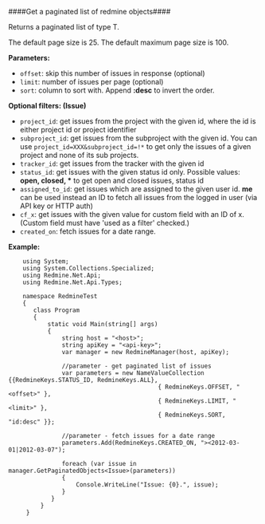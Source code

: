 ####Get a paginated list of redmine objects####

Returns a paginated list of type T.

The default page size is 25. The default maximum page size is 100.

**Parameters:**

* `offset`: skip this number of issues in response (optional)
* `limit`: number of issues per page (optional)
* `sort`: column to sort with. Append **:desc** to invert the order.

**Optional filters: (Issue)**

* `project_id`: get issues from the project with the given id, where the id is either project id or project identifier
* `subproject_id`: get issues from the subproject with the given id. You can use `project_id=XXX&subproject_id=!*` to get only the issues of a given project and none of its sub projects.
* `tracker_id`: get issues from the tracker with the given id
* `status_id`: get issues with the given status id only. Possible values: __open, closed, *__ to get open and closed issues, status id
* `assigned_to_id`: get issues which are assigned to the given user id. **me** can be used instead an ID to fetch all issues from the logged in user (via API key or HTTP auth)
* `cf_x`: get issues with the given value for custom field with an ID of x. (Custom field must have 'used as a filter' checked.)
* `created_on`: fetch issues for a date range.

**Example:**

```
    using System;
    using System.Collections.Specialized;
    using Redmine.Net.Api;
    using Redmine.Net.Api.Types;

    namespace RedmineTest
    {
       class Program
       {
           static void Main(string[] args)
           {
               string host = "<host>";
               string apiKey = "<api-key>";
               var manager = new RedmineManager(host, apiKey);

               //parameter - get paginated list of issues
               var parameters = new NameValueCollection {{RedmineKeys.STATUS_ID, RedmineKeys.ALL}, 
                                          { RedmineKeys.OFFSET, "<offset>" }, 
                                          { RedmineKeys.LIMIT, "<limit>" }, 
                                          { RedmineKeys.SORT, "id:desc" }};

               //parameter - fetch issues for a date range
               parameters.Add(RedmineKeys.CREATED_ON, "><2012-03-01|2012-03-07");

               foreach (var issue in manager.GetPaginatedObjects<Issue>(parameters))
               {
                   Console.WriteLine("Issue: {0}.", issue);
               }
            }
         }
     }
```